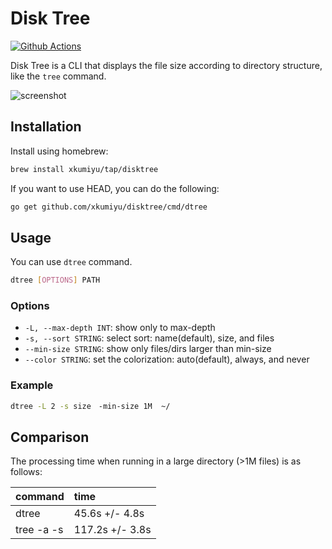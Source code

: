 # Disk Tree

[![Github Actions][ci-status]][ci]

[ci]: https://github.com/xkumiyu/disktree/actions
[ci-status]: https://github.com/xkumiyu/disktree/workflows/test/badge.svg

Disk Tree is a CLI that displays the file size according to directory structure,
like the `tree` command.

![screenshot](https://user-images.githubusercontent.com/6437204/103475169-20a26180-4dee-11eb-94eb-fdfd1310dd98.png)

## Installation

Install using homebrew:

```sh
brew install xkumiyu/tap/disktree
```

If you want to use HEAD, you can do the following:

```sh
go get github.com/xkumiyu/disktree/cmd/dtree
```

## Usage

You can use `dtree` command.

```sh
dtree [OPTIONS] PATH
```

### Options

- `-L, --max-depth INT`: show only to max-depth
- `-s, --sort STRING`: select sort: name(default), size, and files
- `--min-size STRING`: show only files/dirs larger than min-size
- `--color STRING`: set the colorization: auto(default), always, and never

### Example

```sh
dtree -L 2 -s size　-min-size 1M  ~/
```

## Comparison

The processing time when running in a large directory (>1M files) is as follows:

| command | time |
| :-- | :-- |
| dtree | 45.6s +/- 4.8s |
| tree -a -s | 117.2s +/- 3.8s  |
